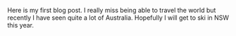 Here is my first blog post.
I really miss being able to travel the world but recently I have seen quite a lot of Australia. Hopefully I will get to ski in NSW this year.
